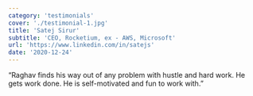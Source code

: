 ```yaml
---
category: 'testimonials'
cover: './testimonial-1.jpg'
title: 'Satej Sirur'
subtitle: 'CEO, Rocketium, ex - AWS, Microsoft'
url: 'https://www.linkedin.com/in/satejs'
date: '2020-12-24'
---
```


“Raghav finds his way out of any problem with hustle and hard work. He gets work done. He is self-motivated and fun to work with.”

